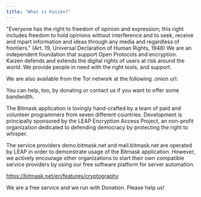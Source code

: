 ```yaml
---
title: "What is Kaizen?"
---
```


"Everyone has the right to freedom of opinion and expression; this right
includes freedom to hold opinions without interference and to seek, receive and
mpart information and ideas through any media and regardless of frontiers."
(Art. 19, Universal Declaration of Human Rights, 1948)
We are an independent foundation that support Open Protocols and encryption.
Kaizen defends and extends the digital rights of users at risk around the world.
We provide people in need with the right tools, and support.

We are also available from the Tor network at the following .onion url:

You can help, too, by donating or contact us if you want to offer some bandwidth.

The Bitmask application is lovingly hand-crafted by a team of paid and volunteer programmers from seven different countries. Development is principally sponsored by the LEAP Encryption Access Project, an non-profit organization dedicated to defending democracy by protecting the right to whisper.

The service providers demo.bitmask.net and mail.bitmask.net are operated by LEAP in order to demonstrate usage of the Bitmask application. However, we actively encourage other organizations to start their own compatible service providers by using our free software platform for server automation.

https://bitmask.net/en/features/cryptography


We are a free service and we run with Donation.
Please help us!
